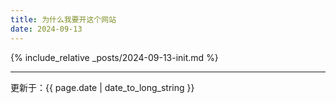 ```yaml
---
title: 为什么我要开这个网站
date: 2024-09-13
---
```


{% include_relative _posts/2024-09-13-init.md %}

---
更新于：{{ page.date | date_to_long_string }}